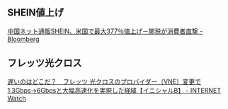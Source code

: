 ## SHEIN値上げ

[中国ネット通販SHEIN、米国で最大377％値上げ－関税が消費者直撃 - Bloomberg](https://www.bloomberg.co.jp/news/articles/2025-04-27/SVDEE8DWRGG000)

## フレッツ光クロス

[遅いのはどこだ？　フレッツ 光クロスのプロバイダー（VNE）変更で1.3Gbps→6Gbpsと大幅高速化を実現した経緯【イニシャルB】 - INTERNET Watch](https://internet.watch.impress.co.jp/docs/column/shimizu/2008105.html)
